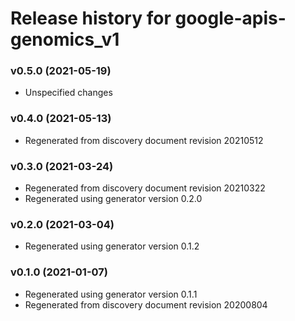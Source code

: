 # Release history for google-apis-genomics_v1

### v0.5.0 (2021-05-19)

* Unspecified changes

### v0.4.0 (2021-05-13)

* Regenerated from discovery document revision 20210512

### v0.3.0 (2021-03-24)

* Regenerated from discovery document revision 20210322
* Regenerated using generator version 0.2.0

### v0.2.0 (2021-03-04)

* Regenerated using generator version 0.1.2

### v0.1.0 (2021-01-07)

* Regenerated using generator version 0.1.1
* Regenerated from discovery document revision 20200804

